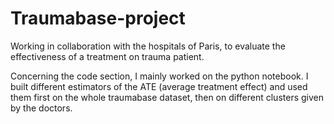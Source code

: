 # Traumabase-project
Working in collaboration with the hospitals of Paris, to evaluate the effectiveness of a treatment on trauma patient.

Concerning the code section, I mainly worked on the python notebook. I built different estimators of the ATE (average treatment effect) and used them first on the whole traumabase dataset, then on different clusters given by the doctors.
